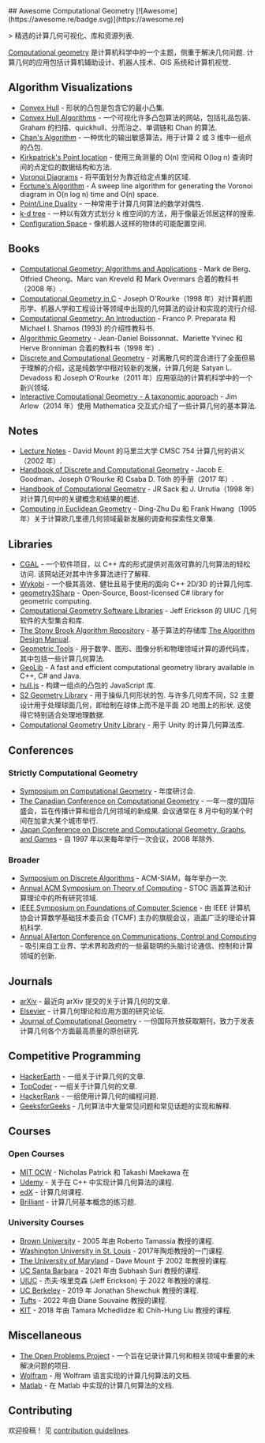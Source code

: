 <div class="github-widget" data-repo="atkirtland/awesome-computational-geometry"></div>
## Awesome Computational Geometry [![Awesome](https://awesome.re/badge.svg)](https://awesome.re)

&gt; 精选的计算几何可视化、库和资源列表.

[Computational geometry](https://en.wikipedia.org/wiki/Computational_geometry) 是计算机科学中的一个主题，侧重于解决几何问题. 
计算几何的应用包括计算机辅助设计、机器人技术、GIS 系统和计算机视觉. 



## Algorithm Visualizations

- [Convex Hull](https://visualgo.net/en/convexhull?slide=1) - 形状的凸包是包含它的最小凸集.
- [Convex Hull Algorithms](https://erencan-02.github.io/ConvexHullVisualizer/index.html) - 一个可视化许多凸包算法的网站，包括礼品包装、Graham 的扫描、quickhull、分而治之、单调链和 Chan 的算法.
- [Chan's Algorithm](http://sophiedasinger.github.io/Classwork/163proj/#viz) - 一种优化的输出敏感算法，用于计算 2 或 3 维中一组点的凸包.
- [Kirkpatrick's Point location](http://rkaneriya.github.io/point-location/) - 使用三角测量的 O(n) 空间和 O(log n) 查询时间的点定位的数据结构和方法.
- [Voronoi Diagrams](http://alexbeutel.com/webgl/voronoi.html) - 将平面划分为靠近给定点集的区域.
- [Fortune's Algorithm](https://www.desmos.com/calculator/ejatebvup4) - A sweep line algorithm for generating the Voronoi diagram in O(n log n) time and O(n) space.
- [Point/Line Duality](https://people.eng.unimelb.edu.au/henli/programs/duality-demo/) - 一种常用于计算几何算法的数学对偶性.
- [k-d tree](https://opendsa-server.cs.vt.edu/ODSA/AV/Development/kd-treeAV.html?selfLoggingEnabled=false&localMode=false&module=KDtree&JXOP-debug=true&JOP-lang=en&JXOP-code=java&scoringServerEnabled=false&threshold=1.0&points=0&required=False) - 一种以有效方式划分 k 维空间的方法，用于像最近邻居这样的搜索.
- [Configuration Space](https://www.youtube.com/watch?v=SBFwgR4K1Gk) - 像机器人这样的物体的可能配置空间.

## Books

- [Computational Geometry: Algorithms and Applications](https://www.amazon.com/Computational-Geometry-Applications-Mark-Berg/dp/3540779736) - Mark de Berg、Otfried Cheong、Marc van Kreveld 和 Mark Overmars 合着的教科书（2008 年）.
- [Computational Geometry in C](https://www.amazon.com/Computational-Geometry-Cambridge-Theoretical-Paperback/dp/0521649765) - Joseph O&#39;Rourke（1998 年）对计算机图形学、机器人学和工程设计等领域中出现的几何算法的设计和实现的流行介绍.
- [Computational Geometry: An Introduction](https://www.amazon.com/Computational-Geometry-Introduction-Monographs-Computer/dp/0387961313) - Franco P. Preparata 和 Michael I. Shamos (1993) 的介绍性教科书.
- [Algorithmic Geometry](https://www.amazon.com/Algorithmic-Geometry-Jean-Daniel-Boissonnat/dp/0521565294) - Jean-Daniel Boissonnat、Mariette Yvinec 和 Herve Bronniman 合着的教科书（1998 年）.
- [Discrete and Computational Geometry](https://www.amazon.com/Discrete-Computational-Geometry-Satyan-Devadoss/dp/0691145539) - 对离散几何的混合进行了全面但易于理解的介绍，这是纯数学中相对较新的发展，计算几何是 Satyan L. Devadoss 和 Joseph O&#39;Rourke（2011 年）应用驱动的计算机科学中的一个新兴领域.
- [Interactive Computational Geometry - A taxonomic approach](http://www.clearviewtraining.com/interactive-computational.html) - Jim Arlow（2014 年）使用 Mathematica 交互式介绍了一些计算几何的基本算法.

## Notes

- [Lecture Notes](http://www.cs.umd.edu/~mount/754/Lects/754lects.pdf) - David Mount 的马里兰大学 CMSC 754 计算几何的讲义（2002 年）.
- [Handbook of Discrete and Computational Geometry](https://www.csun.edu/~ctoth/Handbook/HDCG3.html) - Jacob E. Goodman、Joseph O&#39;Rourke 和 Csaba D. Tóth 的手册（2017 年）.
- [Handbook of Computational Geometry](https://www.amazon.com/Handbook-Computational-Geometry-J-Sack-ebook/dp/B00QM3S1SC) - JR Sack 和 J. Urrutia（1998 年）对计算几何中的关键概念和结果的概述.
- [Computing in Euclidean Geometry](https://www.amazon.com/Computing-Euclidean-Geometry-Lecture-Notes/dp/9810218761) - Ding-Zhu Du 和 Frank Hwang（1995 年）关于计算欧几里德几何领域最新发展的调查和探索性文章集.

## Libraries

- [CGAL](https://www.cgal.org/)  - 一个软件项目，以 C++ 库的形式提供对高效可靠的几何算法的轻松访问. 该网站还对其中许多算法进行了解释.
- [Wykobi](http://www.wykobi.com/index.html) - 一个极其高效、健壮且易于使用的面向 C++ 2D/3D 的计算几何库.
- [geometry3Sharp](https://github.com/gradientspace/geometry3Sharp) - Open-Source, Boost-licensed C# library for geometric computing.
- [Computational Geometry Software Libraries](http://jeffe.cs.illinois.edu/compgeom/software.html) - Jeff Erickson 的 UIUC 几何软件的大型集合和库.
- [The Stony Brook Algorithm Repository](http://www3.cs.stonybrook.edu/~algorith/major_section/1.6.shtml) - 基于算法的存储库 [The Algorithm Design Manual](https://www.amazon.com/Algorithm-Design-Manual-Steven-Skiena/dp/1848000693).
- [Geometric Tools](https://www.geometrictools.com/index.html) - 用于数学、图形、图像分析和物理领域计算的源代码库，其中包括一些计算几何算法.
- [GeoLib](http://www.geolib.co.uk/) - A fast and efficient computational geometry library available in C++, C# and Java.
- [hull.js](https://github.com/AndriiHeonia/hull) - 构建一组点的凸包的 JavaScript 库.
- [S2 Geometry Library](https://github.com/google/s2geometry)  - 用于操纵几何形状的包. 与许多几何库不同，S2 主要设计用于处理球面几何，即绘制在球体上而不是平面 2D 地图上的形状. 这使得它特别适合处理地理数据.
- [Computational Geometry Unity Library](https://github.com/Habrador/Computational-geometry) - 用于 Unity 的计算几何算法库.

## Conferences

### Strictly Computational Geometry

- [Symposium on Computational Geometry](http://www.computational-geometry.org/) - 年度研讨会.
- [The Canadian Conference on Computational Geometry](http://www.cccg.ca/)  - 一年一度的国际盛会，旨在传播计算和组合几何领域的新成果. 会议通常在 8 月中旬的某个时间在加拿大某个城市举行.
- [Japan Conference on Discrete and Computational Geometry, Graphs, and Games](http://www.alg.cei.uec.ac.jp/itohiro/JCDCGG/) - 自 1997 年以来每年举行一次会议，2008 年除外.

### Broader

- [Symposium on Discrete Algorithms](https://www.siam.org/conferences/cm/conference/soda22) - ACM-SIAM，每年举办一次.
- [Annual ACM Symposium on Theory of Computing](http://acm-stoc.org/) - STOC 涵盖算法和计算理论中的所有研究领域.
- [IEEE Symposium on Foundations of Computer Science](http://ieee-focs.org/) - 由 IEEE 计算机协会计算数学基础技术委员会 (TCMF) 主办的旗舰会议，涵盖广泛的理论计算机科学.
- [Annual Allerton Conference on Communications, Control and Computing](http://allerton.csl.illinois.edu/) - 吸引来自工业界、学术界和政府的一些最聪明的头脑讨论通信、控制和计算领域的创新.

## Journals

- [arXiv](https://arxiv.org/list/cs.CG/recent) - 最近向 arXiv 提交的关于计算几何的文章.
- [Elsevier](https://www.journals.elsevier.com/computational-geometry) - 计算几何理论和应用方面的研究论坛.
- [Journal of Computational Geometry](https://jocg.org/index.php/jocg) - 一份国际开放获取期刊，致力于发表计算几何各个方面最高质量的原创研究.

## Competitive Programming

- [HackerEarth](https://www.hackerearth.com/practice/notes/computational-geometry-i-1/) - 一组关于计算几何的文章.
- [TopCoder](https://www.topcoder.com/community/data-science/data-science-tutorials/geometry-concepts-basic-concepts/) - 一组关于计算几何的文章.
- [HackerRank](https://www.hackerrank.com/domains/mathematics/geometry) - 一组使用计算几何的编程问题.
- [GeeksforGeeks](https://www.geeksforgeeks.org/geometric-algorithms/) - 几何算法中大量常见问题和常见话题的实现和解释.

## Courses

### Open Courses

- [MIT OCW](https://ocw.mit.edu/courses/mechanical-engineering/2-158j-computational-geometry-spring-2003/) - Nicholas Patrick 和 Takashi Maekawa 在
- [Udemy](https://www.udemy.com/course/mastering-computational-geometry-cpp/) - 关于在 C++ 中实现计算几何算法的课程.
- [edX](https://www.edx.org/course/computational-geometry) - 计算几何课程.
- [Brilliant](https://brilliant.org/practice/computational-geometry-intro/) - 计算几何基本概念的练习题.

### University Courses

- [Brown University](http://cs.brown.edu/courses/cs252/) - 2005 年由 Roberto Tamassia 教授的课程.
- [Washington University in St. Louis](http://www.cs.wustl.edu/~taoju/cse546/) - 2017年陶炬教授的一门课程.
- [The University of Maryland](http://www.cs.umd.edu/~mount/754/) - Dave Mount 于 2002 年教授的课程.
- [UC Santa Barbara](https://sites.cs.ucsb.edu/~suri/cs235/235.html) - 2021 年由 Subhash Suri 教授的课程.
- [UIUC](https://jeffe.cs.illinois.edu/teaching/compgeom/) - 杰夫·埃里克森 (Jeff Erickson) 于 2022 年教授的课程.
- [UC Berkeley](https://people.eecs.berkeley.edu/~jrs/274/) - 2019 年 Jonathan Shewchuk 教授的课程.
- [Tufts](http://www.cs.tufts.edu/comp/163/) - 2022 年由 Diane Souvaine 教授的课程.
- [KIT](https://i11www.iti.kit.edu/teaching/sommer2018/compgeom/index) - 2018 年由 Tamara Mchedlidze 和 Chih-Hung Liu 教授的课程.

## Miscellaneous

- [The Open Problems Project](https://topp.openproblem.net/) - 一个旨在记录计算几何和相关领域中重要的未解决问题的项目.
- [Wolfram](https://reference.wolfram.com/language/guide/GeometricComputation.html) - 用 Wolfram 语言实现的计算几何算法的文档.
- [Matlab](https://www.mathworks.com/help/matlab/computational-geometry.html) - 在 Matlab 中实现的计算几何算法的文档.

## Contributing

欢迎投稿！ 见 [contribution guidelines](https://github.com/atkirtland/awesome-computational-geometry/blob/master/contributing.md).
